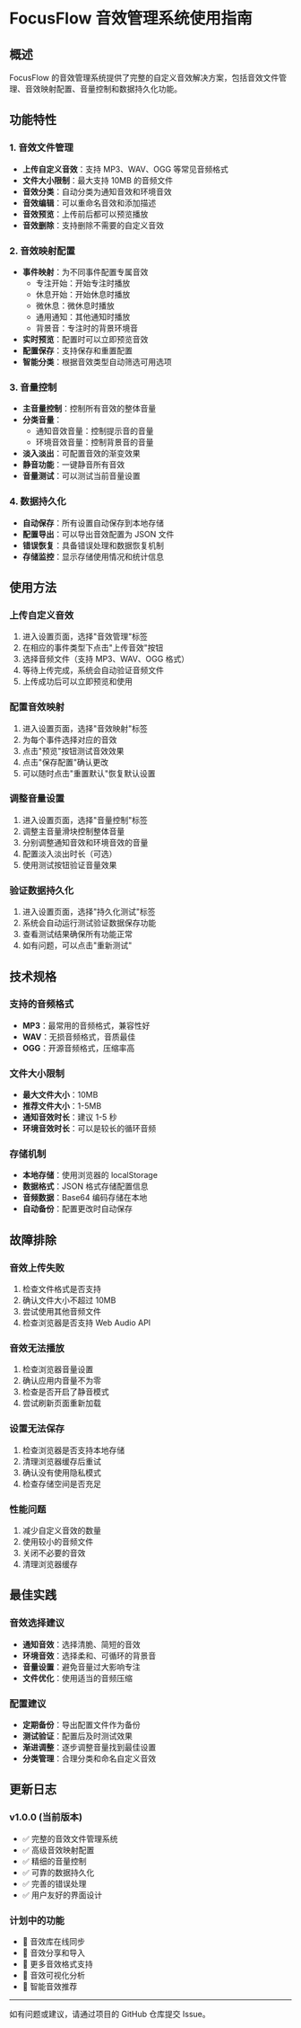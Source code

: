 # FocusFlow 音效管理系统使用指南

## 概述

FocusFlow 的音效管理系统提供了完整的自定义音效解决方案，包括音效文件管理、音效映射配置、音量控制和数据持久化功能。

## 功能特性

### 1. 音效文件管理
- **上传自定义音效**：支持 MP3、WAV、OGG 等常见音频格式
- **文件大小限制**：最大支持 10MB 的音频文件
- **音效分类**：自动分类为通知音效和环境音效
- **音效编辑**：可以重命名音效和添加描述
- **音效预览**：上传前后都可以预览播放
- **音效删除**：支持删除不需要的自定义音效

### 2. 音效映射配置
- **事件映射**：为不同事件配置专属音效
  - 专注开始：开始专注时播放
  - 休息开始：开始休息时播放
  - 微休息：微休息时播放
  - 通用通知：其他通知时播放
  - 背景音：专注时的背景环境音
- **实时预览**：配置时可以立即预览音效
- **配置保存**：支持保存和重置配置
- **智能分类**：根据音效类型自动筛选可用选项

### 3. 音量控制
- **主音量控制**：控制所有音效的整体音量
- **分类音量**：
  - 通知音效音量：控制提示音的音量
  - 环境音效音量：控制背景音的音量
- **淡入淡出**：可配置音效的渐变效果
- **静音功能**：一键静音所有音效
- **音量测试**：可以测试当前音量设置

### 4. 数据持久化
- **自动保存**：所有设置自动保存到本地存储
- **配置导出**：可以导出音效配置为 JSON 文件
- **错误恢复**：具备错误处理和数据恢复机制
- **存储监控**：显示存储使用情况和统计信息

## 使用方法

### 上传自定义音效

1. 进入设置页面，选择"音效管理"标签
2. 在相应的事件类型下点击"上传音效"按钮
3. 选择音频文件（支持 MP3、WAV、OGG 格式）
4. 等待上传完成，系统会自动验证音频文件
5. 上传成功后可以立即预览和使用

### 配置音效映射

1. 进入设置页面，选择"音效映射"标签
2. 为每个事件选择对应的音效
3. 点击"预览"按钮测试音效效果
4. 点击"保存配置"确认更改
5. 可以随时点击"重置默认"恢复默认设置

### 调整音量设置

1. 进入设置页面，选择"音量控制"标签
2. 调整主音量滑块控制整体音量
3. 分别调整通知音效和环境音效的音量
4. 配置淡入淡出时长（可选）
5. 使用测试按钮验证音量效果

### 验证数据持久化

1. 进入设置页面，选择"持久化测试"标签
2. 系统会自动运行测试验证数据保存功能
3. 查看测试结果确保所有功能正常
4. 如有问题，可以点击"重新测试"

## 技术规格

### 支持的音频格式
- **MP3**：最常用的音频格式，兼容性好
- **WAV**：无损音频格式，音质最佳
- **OGG**：开源音频格式，压缩率高

### 文件大小限制
- **最大文件大小**：10MB
- **推荐文件大小**：1-5MB
- **通知音效时长**：建议 1-5 秒
- **环境音效时长**：可以是较长的循环音频

### 存储机制
- **本地存储**：使用浏览器的 localStorage
- **数据格式**：JSON 格式存储配置信息
- **音频数据**：Base64 编码存储在本地
- **自动备份**：配置更改时自动保存

## 故障排除

### 音效上传失败
1. 检查文件格式是否支持
2. 确认文件大小不超过 10MB
3. 尝试使用其他音频文件
4. 检查浏览器是否支持 Web Audio API

### 音效无法播放
1. 检查浏览器音量设置
2. 确认应用内音量不为零
3. 检查是否开启了静音模式
4. 尝试刷新页面重新加载

### 设置无法保存
1. 检查浏览器是否支持本地存储
2. 清理浏览器缓存后重试
3. 确认没有使用隐私模式
4. 检查存储空间是否充足

### 性能问题
1. 减少自定义音效的数量
2. 使用较小的音频文件
3. 关闭不必要的音效
4. 清理浏览器缓存

## 最佳实践

### 音效选择建议
- **通知音效**：选择清脆、简短的音效
- **环境音效**：选择柔和、可循环的背景音
- **音量设置**：避免音量过大影响专注
- **文件优化**：使用适当的音频压缩

### 配置建议
- **定期备份**：导出配置文件作为备份
- **测试验证**：配置后及时测试效果
- **渐进调整**：逐步调整音量找到最佳设置
- **分类管理**：合理分类和命名自定义音效

## 更新日志

### v1.0.0 (当前版本)
- ✅ 完整的音效文件管理系统
- ✅ 高级音效映射配置
- ✅ 精细的音量控制
- ✅ 可靠的数据持久化
- ✅ 完善的错误处理
- ✅ 用户友好的界面设计

### 计划中的功能
- 🔄 音效库在线同步
- 🔄 音效分享和导入
- 🔄 更多音效格式支持
- 🔄 音效可视化分析
- 🔄 智能音效推荐

---

如有问题或建议，请通过项目的 GitHub 仓库提交 Issue。

